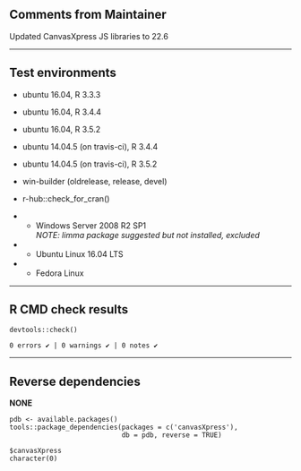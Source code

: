## Comments from Maintainer

Updated CanvasXpress JS libraries to 22.6

---  

## Test environments

* ubuntu 16.04, R 3.3.3
* ubuntu 16.04, R 3.4.4
* ubuntu 16.04, R 3.5.2

* ubuntu 14.04.5 (on travis-ci), R 3.4.4
* ubuntu 14.04.5 (on travis-ci), R 3.5.2

* win-builder (oldrelease, release, devel)

* r-hub::check_for_cran()
* * Windows Server 2008 R2 SP1 *<br/>NOTE: limma package suggested but not installed, excluded*
* * Ubuntu Linux 16.04 LTS
* * Fedora Linux 

---  

## R CMD check results


```
devtools::check()  

0 errors ✔ | 0 warnings ✔ | 0 notes ✔
```

---  

## Reverse dependencies


**NONE**

```
pdb <- available.packages()
tools::package_dependencies(packages = c('canvasXpress'),
                            db = pdb, reverse = TRUE)
                            
$canvasXpress  
character(0)  
```
